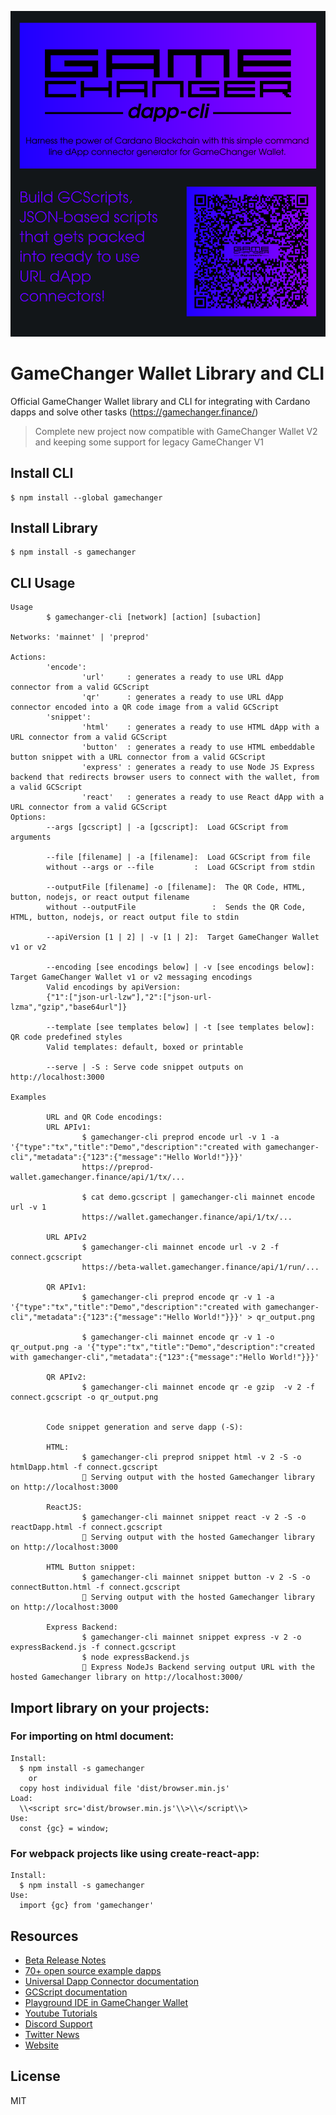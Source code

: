 ![Build with us, a great future await us together](src/assets/images/dapp-cli-banner.png?raw=true)

# GameChanger Wallet Library and CLI

Official GameChanger Wallet library and CLI for integrating with Cardano dapps
and solve other tasks (https://gamechanger.finance/)

> Complete new project now compatible with GameChanger Wallet V2 and keeping
> some support for legacy GameChanger V1

## Install CLI

```
$ npm install --global gamechanger
```

## Install Library

```
$ npm install -s gamechanger
```

## CLI Usage

```
Usage
        $ gamechanger-cli [network] [action] [subaction]

Networks: 'mainnet' | 'preprod'

Actions:
        'encode':
                'url'     : generates a ready to use URL dApp connector from a valid GCScript
                'qr'      : generates a ready to use URL dApp connector encoded into a QR code image from a valid GCScript
        'snippet':
                'html'    : generates a ready to use HTML dApp with a URL connector from a valid GCScript
                'button'  : generates a ready to use HTML embeddable button snippet with a URL connector from a valid GCScript
                'express' : generates a ready to use Node JS Express backend that redirects browser users to connect with the wallet, from a valid GCScript
                'react'   : generates a ready to use React dApp with a URL connector from a valid GCScript
Options:
        --args [gcscript] | -a [gcscript]:  Load GCScript from arguments

        --file [filename] | -a [filename]:  Load GCScript from file
        without --args or --file         :  Load GCScript from stdin

        --outputFile [filename] -o [filename]:  The QR Code, HTML, button, nodejs, or react output filename
        without --outputFile                 :  Sends the QR Code, HTML, button, nodejs, or react output file to stdin

        --apiVersion [1 | 2] | -v [1 | 2]:  Target GameChanger Wallet v1 or v2

        --encoding [see encodings below] | -v [see encodings below]:  Target GameChanger Wallet v1 or v2 messaging encodings
        Valid encodings by apiVersion:
        {"1":["json-url-lzw"],"2":["json-url-lzma","gzip","base64url"]}

        --template [see templates below] | -t [see templates below]: QR code predefined styles
        Valid templates: default, boxed or printable

        --serve | -S : Serve code snippet outputs on http://localhost:3000

Examples

        URL and QR Code encodings:
        URL APIv1:
                $ gamechanger-cli preprod encode url -v 1 -a '{"type":"tx","title":"Demo","description":"created with gamechanger-cli","metadata":{"123":{"message":"Hello World!"}}}'
                https://preprod-wallet.gamechanger.finance/api/1/tx/...

                $ cat demo.gcscript | gamechanger-cli mainnet encode url -v 1
                https://wallet.gamechanger.finance/api/1/tx/...

        URL APIv2
                $ gamechanger-cli mainnet encode url -v 2 -f connect.gcscript
                https://beta-wallet.gamechanger.finance/api/1/run/...

        QR APIv1:
                $ gamechanger-cli preprod encode qr -v 1 -a '{"type":"tx","title":"Demo","description":"created with gamechanger-cli","metadata":{"123":{"message":"Hello World!"}}}' > qr_output.png

                $ gamechanger-cli mainnet encode qr -v 1 -o qr_output.png -a '{"type":"tx","title":"Demo","description":"created with gamechanger-cli","metadata":{"123":{"message":"Hello World!"}}}'

        QR APIv2:
                $ gamechanger-cli mainnet encode qr -e gzip  -v 2 -f connect.gcscript -o qr_output.png


        Code snippet generation and serve dapp (-S):

        HTML:
                $ gamechanger-cli preprod snippet html -v 2 -S -o htmlDapp.html -f connect.gcscript
                🚀 Serving output with the hosted Gamechanger library on http://localhost:3000

        ReactJS:
                $ gamechanger-cli mainnet snippet react -v 2 -S -o reactDapp.html -f connect.gcscript
                🚀 Serving output with the hosted Gamechanger library on http://localhost:3000

        HTML Button snippet:
                $ gamechanger-cli mainnet snippet button -v 2 -S -o connectButton.html -f connect.gcscript
                🚀 Serving output with the hosted Gamechanger library on http://localhost:3000

        Express Backend:
                $ gamechanger-cli mainnet snippet express -v 2 -o expressBackend.js -f connect.gcscript
                $ node expressBackend.js
                🚀 Express NodeJs Backend serving output URL with the hosted Gamechanger library on http://localhost:3000/

```

## Import library on your projects:

### For importing on html document:

```
Install:
  $ npm install -s gamechanger
    or
  copy host individual file 'dist/browser.min.js'
Load:
  \\<script src='dist/browser.min.js'\\>\\</script\\>
Use:
  const {gc} = window;
```

### For webpack projects like using create-react-app:

```
Install:
  $ npm install -s gamechanger
Use:
  import {gc} from 'gamechanger'

```

## Resources

- [Beta Release Notes](https://github.com/GameChangerFinance/gamechanger.wallet/blob/main/RELEASE.md)
- [70+ open source example dapps](https://github.com/GameChangerFinance/gamechanger.wallet/blob/main/examples/README.md)
- [Universal Dapp Connector documentation](https://github.com/GameChangerFinance/gamechanger.wallet/blob/main/DAPP_CONNECTOR.md)
- [GCScript documentation](https://beta-wallet.gamechanger.finance/doc/api/v2/api.html)
- [Playground IDE in GameChanger Wallet ](https://beta-wallet.gamechanger.finance/playground)
- [Youtube Tutorials](https://www.youtube.com/@gamechanger.finance)
- [Discord Support](https://discord.gg/vpbfyRaDKG)
- [Twitter News](https://twitter.com/GameChangerOk)
- [Website](https://gamechanger.finance)

## License

MIT

